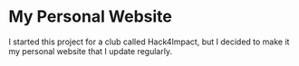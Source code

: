 # My Personal Website 

I started this project for a club called Hack4Impact, but I decided to make it my personal website that I update regularly. 
